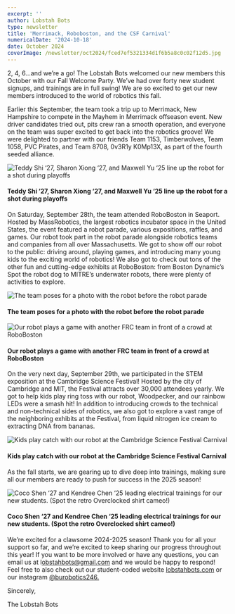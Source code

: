 ```yaml
---
excerpt: ''
author: Lobstah Bots
type: newsletter
title: 'Merrimack, Roboboston, and the CSF Carnival'
numericalDate: '2024-10-18'
date: October 2024
coverImage: /newsletter/oct2024/fced7ef5321334d1f6b5a8c0c02f12d5.jpg
---
```


2, 4, 6…and we’re a go! The Lobstah Bots welcomed our new members this October with our Fall Welcome Party. We’ve had over forty new student signups, and trainings are in full swing! We are so excited to get our new members introduced to the world of robotics this fall.

Earlier this September, the team took a trip up to Merrimack, New Hampshire to compete in the Mayhem in Merrimack offseason event. New driver candidates tried out, pits crew ran a smooth operation, and everyone on the team was super excited to get back into the robotics groove! We were delighted to partner with our friends Team 1153, Timberwolves, Team 1058, PVC Pirates, and Team 8708, 0v3R1y K0Mp13X, as part of the fourth seeded alliance. 

![Teddy Shi ‘27, Sharon Xiong ‘27, and Maxwell Yu ‘25 line up the robot for a shot during playoffs](/newsletter/oct2024/fced7ef5321334d1f6b5a8c0c02f12d5.jpg)
#### Teddy Shi ‘27, Sharon Xiong ‘27, and Maxwell Yu ‘25 line up the robot for a shot during playoffs

On Saturday, September 28th, the team attended RoboBoston in Seaport. Hosted by MassRobotics, the largest robotics incubator space in the United States, the event featured a robot parade, various expositions, raffles, and games. Our robot took part in the robot parade alongside robotics teams and companies from all over Massachusetts. We got to show off our robot to the public: driving around, playing games, and introducing many young kids to the exciting world of robotics! We also got to check out tons of the other fun and cutting-edge exhibits at RoboBoston: from Boston Dynamic’s Spot the robot dog to MITRE’s underwater robots, there were plenty of activities to explore. 

![The team poses for a photo with the robot before the robot parade](/newsletter/oct2024/33320f807e1772b9e0792cff4992b490.jpeg)
#### The team poses for a photo with the robot before the robot parade

![Our robot plays a game with another FRC team in front of a crowd at RoboBoston](/newsletter/oct2024/a7e193474550c7dbfefe8b93b0348e0a.jpg)
#### Our robot plays a game with another FRC team in front of a crowd at RoboBoston

On the very next day, September 29th, we participated in the STEM exposition at the Cambridge Science Festival! Hosted by the city of Cambridge and MIT, the Festival attracts over 30,000 attendees yearly. We got to help kids play ring toss with our robot, Woodpecker, and our rainbow LEDs were a smash hit! In addition to introducing crowds to the technical and non-technical sides of robotics, we also got to explore a vast range of the neighboring exhibits at the Festival, from liquid nitrogen ice cream to extracting DNA from bananas. 

![Kids play catch with our robot at the Cambridge Science Festival Carnival](/newsletter/oct2024/f49a6dd25819e2ff1c01bc325a429e32.jpeg)
#### Kids play catch with our robot at the Cambridge Science Festival Carnival

As the fall starts, we are gearing up to dive deep into trainings, making sure all our members are ready to push for success in the 2025 season!

![Coco Shen ‘27 and Kendree Chen ‘25 leading electrical trainings for our new students. (Spot the retro Overclocked shirt cameo!)](/newsletter/oct2024/862ea4dfe05ff2b330ea27bcae5ca03c.jpg)
#### Coco Shen ‘27 and Kendree Chen ‘25 leading electrical trainings for our new students. (Spot the retro Overclocked shirt cameo!)

We’re excited for a clawsome 2024-2025 season! Thank you for all your support so far, and we’re excited to keep sharing our progress throughout this year! If you want to be more involved or have any questions, you can email us at l[obstahbots@gmail.com](mailto:lobstahbots@gmail.com) and we would be happy to respond! Feel free to also check out our student-coded website [lobstahbots.com](https://lobstahbots.com/) or our instagram [@burobotics246.](https://www.instagram.com/burobotics246/?hl=en)

Sincerely,

The Lobstah Bots

